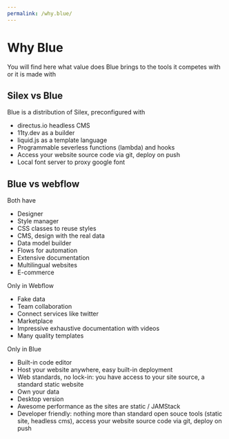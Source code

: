 ```yaml
---
permalink: /why.blue/
---
```

# Why Blue 

You will find here what value does Blue brings to the tools it competes with or it is made with

## Silex vs Blue

Blue is a distribution of Silex, preconfigured with

* directus.io headless CMS
* 11ty.dev as a builder
* liquid.js as a template language
* Programmable severless functions (lambda) and hooks
* Access your website source code via git, deploy on push
* Local font server to proxy google font

## Blue vs webflow

Both have

* Designer
* Style manager
* CSS classes to reuse styles
* CMS, design with the real data
* Data model builder
* Flows for automation
* Extensive documentation
* Multilingual websites
* E-commerce

Only in Webflow

* Fake data
* Team collaboration
* Connect services like twitter
* Marketplace
* Impressive exhaustive documentation with videos
* Many quality templates

Only in Blue

* Built-in code editor
* Host your website anywhere, easy built-in deployment
* Web standards, no lock-in: you have access to your site source, a standard static website
* Own your data
* Desktop version
* Awesome performance as the sites are static / JAMStack
* Developer friendly: nothing more than standard open souce tools (static site, headless cms), access your website source code via git, deploy on push
